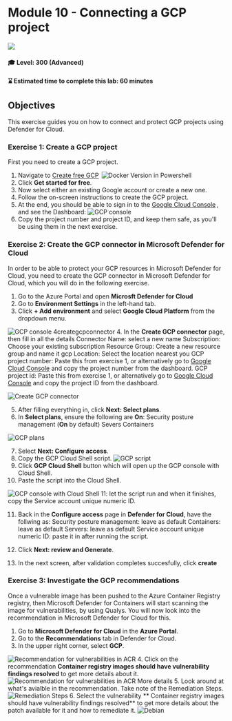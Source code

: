 # Module 10 - Connecting a GCP project

<p align="left"><img src="../Images/asc-labs-advanced.gif?raw=true"></p>

#### 🎓 Level: 300 (Advanced)
#### ⌛ Estimated time to complete this lab: 60 minutes

## Objectives
This exercise guides you on how to connect and protect GCP projects using Defender for Cloud.

### Exercise 1: Create a GCP project

First you need to create a GCP project. 

1.	Navigate to [Create free GCP](https://www.google.com/aclk?sa=l&ai=DChcSEwiA7K7Gubn3AhUJuu0KHbACBZkYABAAGgJkZw&sig=AOD64_0Cc0zndLvPEu7wV4blEFwWvjOWag&q&adurl&ved=2ahUKEwihk6nGubn3AhVFZcAKHWP5BYkQ0Qx6BAgDEAE)  
![Docker Version in Powershell](../Images/1gcpintro.png?raw=true)
2.  Click **Get started for free**.
3.  Now select either an existing Google account or create a new one. 
4.  Follow the on-screen instructions to create the GCP project.
5.  At the end, you should be able to sign in to the [Google Cloud Console](console.cloud.google.com) , and see the Dashboard:
![GCP console](../Images/2gcpconsole.png?raw=true)
6. Copy the project number and project ID, and keep them safe, as you'll be using them in the next exercise.

### Exercise 2: Create the GCP connector in Microsoft Defender for Cloud

In order to be able to protect your GCP resources in Microsoft Defender for Cloud, you need to create the GCP connector in Microsoft Defender for Cloud, which you will do in the following exercise. 


1. Go to the Azure Portal and open **Microsft Defender for Cloud** 
2. Go to **Environment Settings** in the left-hand tab.
3. Click **+ Add environment** and select **Google Cloud Platform** from the dropdown menu.

![GCP console](../Images/3gcpdropdown.png?raw=true)
4creategcpconnector
4. In the **Create GCP connector** page, then fill in all the details
Connector Name: select a new name
Subscription: Choose your existing subscription
Resource Group: Create a new resource group and name it gcp
Location: Select the location nearest you
GCP project number: Paste this from exercise 1, or alternatively go to [Google Cloud Console](console.cloud.google.com) and copy the project number from the dashboard.
GCP project id: Paste this from exercise 1, or alternatively go to [Google Cloud Console](console.cloud.google.com) and copy the project ID from the dashboard.

![Create GCP connector](../Images/4creategcpconnector.png?raw=true)

5.  After filling everything in, click **Next: Select plans**.
6. In **Select plans**, ensure the following are **On**:
Security posture management (**On** by default)
Severs
Containers

![GCP plans](../Images/5gcpplans.png?raw=true)

7. Select **Next: Configure access**.
8. Copy the GCP Cloud Shell script. 
![GCP script](../Images/5gcpscript.png?raw=true)
9. Click **GCP Cloud Shell** button which will open up the GCP console with Cloud Shell.
10. Paste the script into the Cloud Shell.

![GCP console with Cloud Shell](../Images/7gcpconsole.png?raw=true)
11: let the script run and when it finishes, copy the Service account unique numeric ID.

11. Back in the **Configure access** page in **Defender for Cloud**, have the follwing as:
Security posture management: leave as default
Containers: leave as default
Servers: leave as default
Service account unique numeric ID: paste it in after running the script.

12. Click **Next: review and Generate**.
13. In the next screen, after validation completes succesfully, click **create**



### Exercise 3: Investigate the GCP recommendations 

Once a vulnerable image has been pushed to the Azure Container Registry registry, then Microsoft Defender for Containers will start scanning the image for vulnerabilities, by using Qualys. You will now look into the recommendation in Microsoft Defender for Cloud for this. 
 
 1. Go to **Microsoft Defender for Cloud** in the **Azure Portal**.
 2. Go to the **Recommendations** tab in Defender for Cloud.
 3. In the upper right corner, select **GCP**. 

 ![Recommendation for vulnerabilities in ACR](../Images/9recommendation.png?raw=true)
 4. Click on the recommendation **Container registry images should have vulnerability findings resolved** to get more details about it.
 ![Recommendation for vulnerabilities in ACR More details](../Images/10recommendationmoreinfo.png?raw=true)
 5. Look around at what's avialble in the recommendation. Take note of the Remediation Steps.
  ![Remediation Steps](../Images/remsteps.png?raw=true)
 6. Select the vulnerability ** Container registry images should have vulnerability findings resolved** to get more details about the patch available for it and how to remediate it.
 ![Debian](../Images/11debian.png?raw=true)
 

